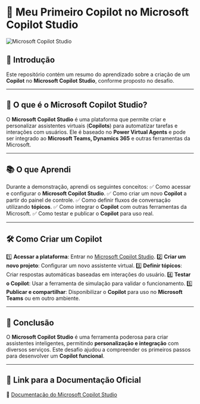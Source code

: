 # 🚀 Meu Primeiro Copilot no Microsoft Copilot Studio

![Microsoft Copilot Studio](https://learn.microsoft.com/pt-br/microsoft-copilot-studio/media/copilot-studio-overview.png)

## 📌 Introdução
Este repositório contém um resumo do aprendizado sobre a criação de um **Copilot** no **Microsoft Copilot Studio**, conforme proposto no desafio.

---

## 🤖 O que é o Microsoft Copilot Studio?
O **Microsoft Copilot Studio** é uma plataforma que permite criar e personalizar assistentes virtuais (**Copilots**) para automatizar tarefas e interações com usuários. Ele é baseado no **Power Virtual Agents** e pode ser integrado ao **Microsoft Teams, Dynamics 365** e outras ferramentas da Microsoft.

---

## 📚 O que Aprendi
Durante a demonstração, aprendi os seguintes conceitos:
✅ Como acessar e configurar o **Microsoft Copilot Studio**.
✅ Como criar um novo **Copilot** a partir do painel de controle.
✅ Como definir fluxos de conversação utilizando **tópicos**.
✅ Como integrar o **Copilot** com outras ferramentas da Microsoft.
✅ Como testar e publicar o **Copilot** para uso real.

---

## 🛠️ Como Criar um Copilot
1️⃣ **Acessar a plataforma**: Entrar no [Microsoft Copilot Studio](https://learn.microsoft.com/pt-br/microsoft-copilot-studio/).
2️⃣ **Criar um novo projeto**: Configurar um novo assistente virtual.
3️⃣ **Definir tópicos**: Criar respostas automáticas baseadas em interações do usuário.
4️⃣ **Testar o Copilot**: Usar a ferramenta de simulação para validar o funcionamento.
5️⃣ **Publicar e compartilhar**: Disponibilizar o **Copilot** para uso no **Microsoft Teams** ou em outro ambiente.

---

## 🎯 Conclusão
O **Microsoft Copilot Studio** é uma ferramenta poderosa para criar assistentes inteligentes, permitindo **personalização e integração** com diversos serviços. Este desafio ajudou a compreender os primeiros passos para desenvolver um **Copilot funcional**.

---

## 🔗 Link para a Documentação Oficial
📄 [Documentação do Microsoft Copilot Studio](https://learn.microsoft.com/pt-br/microsoft-copilot-studio/)

